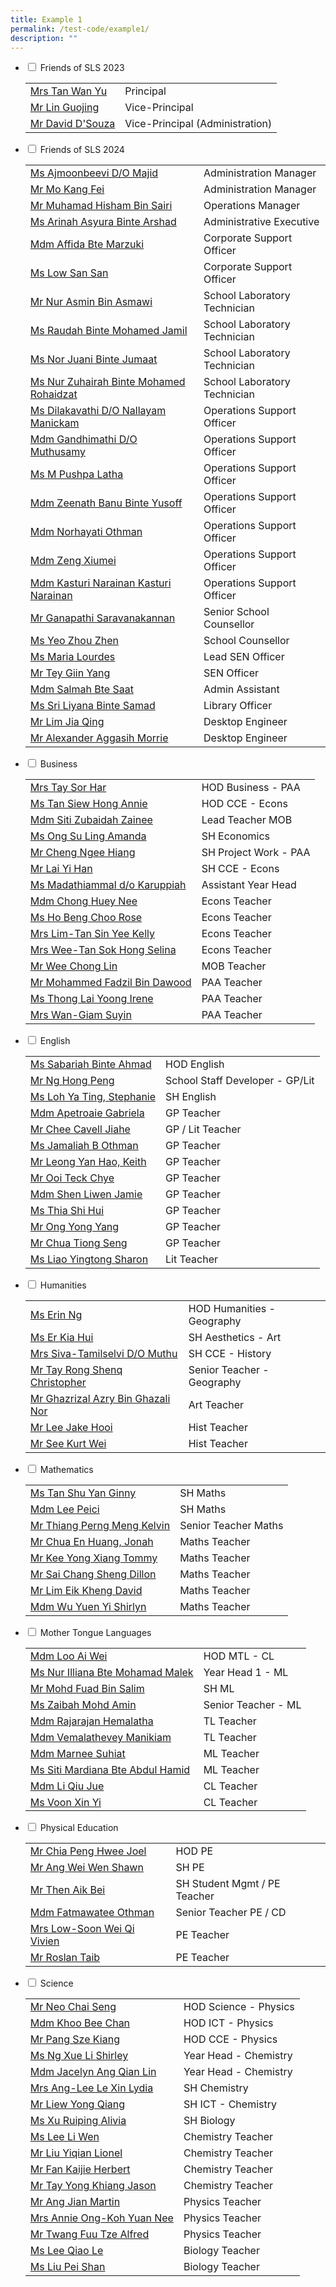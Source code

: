 ```yaml
---
title: Example 1
permalink: /test-code/example1/
description: ""
---
```

<ul class="jekyllcodex_accordion">
<li><input id="accordion1" type="checkbox"> <label for="accordion1">Friends of SLS 2023</label>
<div>
<table border="0" cellspacing="0" cellpadding="0">
<tbody>
<tr>
<td><a href="mailto:millennia_inst@moe.edu.sg" target="">Mrs Tan Wan Yu</a></td>
<td>Principal</td>
</tr>
<tr>
<td><a href="mailto:millennia_inst@moe.edu.sg" target="">Mr Lin Guojing</a></td>
<td>Vice-Principal</td>
</tr>
<tr>
<td><a href="mailto:millennia_inst@moe.edu.sg" target="">Mr David D'Souza</a></td>
<td>Vice-Principal (Administration)</td>
</tr>
</tbody>
</table>
</div>
</li>
<li><input id="accordion2" type="checkbox"> <label for="accordion2">Friends of SLS 2024</label>
<div>
<table border="0" cellspacing="0" cellpadding="0">
<tbody>
<tr>
<td><a href="mailto:ajmoonbeevi_majid@moe.edu.sg" target="">Ms Ajmoonbeevi D/O Majid</a></td>
<td>Administration Manager</td>
</tr>
<tr>
<td><a href="mailto:mo_kang_fei@moe.edu.sg" target="">Mr Mo Kang Fei</a></td>
<td>Administration Manager</td>
</tr>
<tr>
<td><a href="mailto:muhamad_hisham_b_sairi@moe.edu.sg" target="">Mr Muhamad Hisham Bin Sairi</a></td>
<td>Operations Manager</td>
</tr>
<tr>
<td><a href="mailto:arinah_asyura_arshad@moe.edu.sg" target="">Ms Arinah Asyura Binte Arshad</a></td>
<td>Administrative Executive</td>
</tr>
<tr>
<td><a href="mailto:affida_marzuki@moe.edu.sg" target="">Mdm Affida Bte Marzuki</a></td>
<td>Corporate Support Officer</td>
</tr>
<tr>
<td><a href="mailto:low_san_san_a@moe.edu.sg" target="">Ms Low San San</a>&nbsp;</td>
<td>Corporate Support Officer</td>
</tr>
<tr>
<td><a href="mailto:NUR_ASMIN_ASMAWI@moe.edu.sg" target="">Mr Nur Asmin Bin Asmawi</a></td>
<td>School Laboratory Technician</td>
</tr>
<tr>
<td><a href="mailto:raudah_mohamed_jamil@moe.edu.sg" target="">Ms Raudah Binte Mohamed Jamil</a></td>
<td>School Laboratory Technician</td>
</tr>
<tr>
<td><a href="mailto:nor_juani_jumaat@moe.edu.sg" target="">Ms Nor Juani Binte Jumaat</a></td>
<td>School Laboratory Technician</td>
</tr>
<tr>
<td><a href="mailto:NUR_ZUHAIRAH_MOHAMED_ROHAIDZAT@moe.edu.sg" target="">Ms Nur Zuhairah Binte Mohamed Rohaidzat</a></td>
<td>School Laboratory Technician</td>
</tr>
<tr>
<td><a href="mailto:DILAKAVATHI_NALLAYAN_MANICKAM@moe.edu.sg" target="">Ms Dilakavathi D/O Nallayam Manickam</a></td>
<td>Operations Support Officer</td>
</tr>
<tr>
<td><a href="mailto:GANDHIMATHI_MUTHUSAMY@moe.edu.sg" target="">Mdm Gandhimathi D/O Muthusamy</a></td>
<td>Operations Support Officer</td>
</tr>
<tr>
<td><a href="mailto:m_pushpa_latha@moe.edu.sg" target="">Ms M Pushpa Latha</a></td>
<td>Operations Support Officer</td>
</tr>
<tr>
<td><a href="mailto:ZEENATH_BANU_YUSOFF@moe.edu.sg" target="">Mdm Zeenath Banu Binte Yusoff</a></td>
<td>Operations Support Officer</td>
</tr>
<tr>
<td><a href="mailto:NORHAYATI_OTHMAN_A@moe.edu.sg" target="">Mdm Norhayati Othman</a></td>
<td>Operations Support Officer</td>
</tr>
<tr>
<td><a href="mailto:zeng_xiumei@moe.edu.sg" target="">Mdm Zeng Xiumei</a></td>
<td>Operations Support Officer</td>
</tr>
<tr>
<td><a href="mailto:kasturi_narainan_kasturi_narainan@moe.edu.sg" target="">Mdm Kasturi Narainan Kasturi Narainan</a></td>
<td>Operations Support Officer</td>
</tr>
<tr>
<td><a href="mailto:GANAPATHI_SARAVANA_KANNAN@moe.edu.sg" target="">Mr Ganapathi Saravanakannan</a></td>
<td>Senior School Counsellor</td>
</tr>
<tr>
<td><a href="mailto:yeo_zhou_zhen@moe.edu.sg" target="">Ms Yeo Zhou Zhen</a></td>
<td>School Counsellor</td>
</tr>
<tr>
<td><a href="mailto:lourdes_maria@moe.edu.sg" target="">Ms Maria Lourdes</a></td>
<td>Lead SEN Officer</td>
</tr>
<tr>
<td><a href="mailto:tey_giin_yang@moe.edu.sg" target="">Mr Tey Giin Yang</a></td>
<td>SEN Officer</td>
</tr>
<tr>
<td><a href="mailto:salmah_saat@moe.edu.sg" target="">Mdm Salmah Bte Saat</a></td>
<td>Admin Assistant</td>
</tr>
<tr>
<td><a href="mailto:Sri.Liyana@staff.spydus.com.sg" target="">Ms Sri Liyana Binte Samad</a></td>
<td>Library Officer</td>
</tr>
<tr>
<td><a href="mailto:g-ncs0908jde@ncs.com.sg" target="">Mr Lim Jia Qing</a></td>
<td>Desktop Engineer</td>
</tr>
<tr><td><a href="mailto:g-ncs0908jde@ncs.com.sg" target="">Mr Alexander Aggasih Morrie</a></td>
<td>Desktop Engineer</td>
</tr>
	
	
	
</tbody>
</table>
</div>
</li>
<li><input id="accordion3" type="checkbox"> <label for="accordion3">Business</label>
<div>
<table border="0" cellspacing="0" cellpadding="0">
<tbody>
<tr>
<td><a href="mailto:lee_sor_har@moe.edu.sg" target="">Mrs Tay Sor Har</a></td>
<td>HOD Business - PAA</td>
</tr>
<tr>
<td><a href="mailto:tan_siew_hong_annie@moe.edu.sg" target="">Ms Tan Siew Hong Annie</a></td>
<td>HOD CCE - Econs</td>
</tr>
<tr><td><a href="mailto:siti_zubaidah_zainee@moe.edu.sg" target="">Mdm Siti Zubaidah Zainee</a></td>
<td>Lead Teacher MOB</td>
</tr>
<tr>
<td><a href="mailto:ong_su_ling_amanda@moe.edu.sg" target="">Ms Ong Su Ling Amanda</a></td>
<td>SH Economics</td>
</tr>
<tr>
<td><a href="mailto:cheng_ngee_hiang@moe.edu.sg" target="">Mr Cheng Ngee Hiang</a></td>
<td>SH Project Work - PAA</td>
</tr>
<tr>
<td><a href="mailto:Lai_Yi Han@moe.edu.sg" target="">Mr Lai Yi Han</a></td>
<td>SH CCE - Econs</td>
</tr>
<tr><td><a href="mailto:madathiammal_karuppiah@moe.edu.sg" target="">Ms Madathiammal d/o Karuppiah</a></td>
<td>Assistant Year Head</td>
</tr>
<tr>
<td><a href="mailto:chong_huey_nee@moe.edu.sg" target="">Mdm Chong Huey Nee</a></td>
<td>Econs Teacher</td>
</tr>
<tr>
<td><a href="mailto:ho_beng_choo_rose@moe.edu.sg" target="">Ms Ho Beng Choo Rose</a></td>
<td>Econs Teacher</td>
</tr>
<tr>
<td><a href="mailto:tan_sin_yee_a@moe.edu.sg" target="">Mrs Lim-Tan Sin Yee Kelly</a></td>
<td>Econs Teacher</td>
</tr>
<tr>
<td><a href="mailto:tan_sok_hong_selina@moe.edu.sg" target="">Mrs Wee-Tan Sok Hong Selina</a></td>
<td>Econs Teacher</td>
</tr>
<tr>
<td><a href="mailto:wee_chong_lin@moe.edu.sg" target="">Mr Wee Chong Lin</a></td>
<td>MOB Teacher</td>
</tr>
<tr>
<td><a href="mailto:mohammed_fadzil_dawood@moe.edu.sg" target="">Mr Mohammed Fadzil Bin Dawood</a></td>
<td>PAA Teacher&nbsp;</td>
</tr>
<tr>
<td><a href="mailto:thong_lai_yoong@moe.edu.sg" target="">Ms Thong Lai Yoong Irene</a></td>
<td>PAA Teacher</td>
</tr>
<tr>
<td><a href="mailto:giam_suyin@moe.edu.sg" target="">Mrs Wan-Giam Suyin</a></td>
<td>PAA Teacher</td>
</tr>
</tbody>
</table>
</div>
</li>
<li><input id="accordion4" type="checkbox"> <label for="accordion4">English</label>
<div>
<table border="0" cellspacing="0" cellpadding="0">
<tbody>
<tr>
<td><a href="mailto:sabariah_ahmad@moe.edu.sg" target="">Ms Sabariah Binte Ahmad</a></td>
<td>HOD English</td>
</tr>
<tr>
<td><a href="mailto:ng_hong_peng@moe.edu.sg" target="">Mr Ng Hong Peng</a></td>
<td>School Staff Developer - GP/Lit</td>
</tr>
<tr>
<td><a href="mailto:loh_ya_ting_stephanie@moe.edu.sg" target="">Ms Loh Ya Ting, Stephanie</a></td>
<td>SH English</td>
</tr>
<tr><td><a href="mailto:apetroaie_gabriela@moe.edu.sg" target="">Mdm Apetroaie Gabriela</a></td>
<td>GP Teacher</td>
</tr>
<tr>
<td><a href="mailto:chee_cavell_jiahe@moe.edu.sg" target="">Mr Chee Cavell Jiahe</a></td>
<td>GP / Lit Teacher</td>
</tr>
<tr>
<td><a href="mailto:jamaliah_b_othman@moe.edu.sg" target="">Ms Jamaliah B Othman</a></td>
<td>GP Teacher</td>
</tr>
<tr>
<td><a href="mailto:leong_yan-hao_keith@moe.edu.sg" target="">Mr Leong Yan Hao, Keith</a></td>
<td>GP Teacher</td>
</tr>
<tr>

<td><a href="mailto:ooi_teck_chye@moe.edu.sg" target="">Mr Ooi Teck Chye</a></td>
<td>GP Teacher&nbsp;</td>
</tr>
<tr>
<td><a href="mailto:shen_liwen_jamie@moe.edu.sg" target="">Mdm Shen Liwen Jamie</a></td>
<td>GP Teacher</td>
</tr>
<tr>
<td><a href="mailto:Thia_Shi_Hui@moe.edu.sg" target="">Ms Thia Shi Hui</a></td>
<td>GP Teacher</td>
</tr>
<tr>
<td><a href="mailto:ong_yong_yang@moe.edu.sg" target="">Mr Ong Yong Yang</a></td>
<td>GP Teacher</td>
</tr>
<tr>
<td><a href="mailto:chua_tiong_seng@moe.edu.sg" target="">Mr Chua Tiong Seng</a></td>
<td>GP Teacher</td>
</tr>
<tr>
<td><a href="mailto:liao_yingtong@moe.edu.sg" target="">Ms Liao Yingtong Sharon</a></td>
<td>Lit Teacher</td>
</tr>
<tr>
</tr></tbody>
</table>
</div>
</li>
<li><input id="accordion5" type="checkbox"> <label for="accordion5">Humanities</label>
<div>
<table border="0" cellspacing="0" cellpadding="0">
<tbody>
<tr>
<td><a href="mailto:ng_erin@moe.edu.sg" target="">Ms Erin Ng</a></td>
<td>HOD Humanities - Geography</td>
</tr>
<tr>
<td><a href="mailto:er_kia_hui@moe.edu.sg" target="">Ms Er Kia Hui</a></td>
<td>SH Aesthetics - Art</td>
</tr>
<tr>
<td><a href="mailto:tamilselvi_siva@moe.edu.sg" target="">Mrs Siva-Tamilselvi D/O Muthu</a></td>
<td>SH CCE - History</td>
</tr>
<tr>
<td><a href="mailto:tay_rong_shenq_christopher@moe.edu.sg" target="">Mr Tay Rong Shenq Christopher</a></td>
<td>Senior Teacher - Geography</td>
</tr>
<tr>
<td><a href="mailto:ghazrizal_azry_ghazali_nor@moe.edu.sg" target="">Mr Ghazrizal Azry Bin Ghazali Nor</a></td>
<td>Art Teacher</td>
</tr>
<tr>
<td><a href="mailto:lee_jake_hooi@moe.edu.sg" target="">Mr Lee Jake Hooi</a></td>
<td>Hist Teacher</td>
</tr>
<tr>
<td><a href="mailto:see_kurt_wei@moe.edu.sg" target="">Mr See Kurt Wei</a></td>
<td>Hist Teacher</td>
</tr>
</tbody>
</table>
</div>
</li>
<li><input id="accordion6" type="checkbox"> <label for="accordion6">Mathematics</label>
<div>
<table border="0" cellspacing="0" cellpadding="0">
<tbody>
<tr>
<td><a href="mailto:tan_shu_yan_ginny@moe.edu.sg" target="">Ms Tan Shu Yan Ginny</a></td>
<td>SH Maths</td>
</tr>
<tr>
<td><a href="mailto:lee_peici@moe.edu.sg" target="">Mdm Lee Peici</a></td>
<td>SH Maths</td>
</tr>
<tr>
	<td><a href="mailto:kelvin_thiang_perng_meng@moe.edu.sg" target="">Mr Thiang Perng Meng Kelvin</a></td>
<td>Senior Teacher Maths</td>
</tr>
<tr>
<td><a href="mailto:chua_en_huang_jonah@moe.edu.sg" target="">Mr Chua En Huang, Jonah</a></td>
<td>Maths Teacher</td>
</tr>
<tr>
<td><a href="mailto:kee_yongxiang_tommy@moe.edu.sg" target="">Mr Kee Yong Xiang Tommy</a></td>
<td>Maths Teacher&nbsp;</td>
</tr>
<tr>
<td><a href="mailto:sai_chang_sheng@moe.edu.sg" target="">Mr Sai Chang Sheng Dillon</a></td>
<td>Maths Teacher</td>
</tr>
<tr>
<td><a href="mailto:lim_eik_kheng@moe.edu.sg" target="">Mr Lim Eik Kheng David</a></td>
<td>Maths Teacher</td>
</tr>
<tr>
<td><a href="mailto:wu_yuen_yi@moe.edu.sg" target="">Mdm Wu Yuen Yi Shirlyn</a></td>
<td>Maths Teacher</td>
</tr>
</tbody>
</table>
</div>
</li>
<li><input id="accordion7" type="checkbox"> <label for="accordion7">Mother Tongue Languages</label>
<div>
<table border="0" cellspacing="0" cellpadding="0">
<tbody>
<tr>
<td><a href="mailto:loo_ai_wei@moe.edu.sg" target="">Mdm Loo Ai Wei</a></td>
<td>HOD MTL - CL</td>
</tr>
<tr>
<td><a href="mailto:nur_illiana_mohamad_malek@moe.edu.sg" target="">Ms Nur Illiana Bte Mohamad Malek</a></td>
<td>Year Head 1 - ML</td>
</tr>
<tr>
<td><a href="mailto:mohd_fuad_salim@moe.edu.sg" target="">Mr Mohd Fuad Bin Salim</a>&nbsp;</td>
<td>SH ML</td>
</tr>
<tr>
<td><a href="mailto:zaibah_mohammed_amin@moe.edu.sg" target="">Ms Zaibah Mohd Amin</a></td>
<td>Senior Teacher - ML</td>
</tr>
<tr>
<td><a href="mailto:rajarajan_hemalatha@moe.edu.sg" target="">Mdm Rajarajan Hemalatha</a></td>
<td>TL Teacher</td>
</tr>
<tr>
<td><a href="mailto:vemalathevey_manikiam@moe.edu.sg" target="">Mdm Vemalathevey Manikiam</a>&nbsp;</td>
<td>TL Teacher&nbsp;</td>
</tr>
<tr>

<td><a href="mailto:marnee_suhiat@moe.edu.sg" target="">Mdm Marnee Suhiat</a></td>
<td>ML Teacher</td>
</tr>
<tr>

<td><a href="mailto:siti_mardiana_abdul_hamid@moe.edu.sg" target="">Ms Siti Mardiana Bte Abdul Hamid</a></td>
<td>ML Teacher</td>
</tr>
<tr>
<td><a href="mailto:li_qiu_jue@moe.edu.sg" target="">Mdm Li Qiu Jue</a></td>
<td>CL Teacher</td>
</tr>
<tr>
<td><a href="mailto:voon_xin_yi@moe.edu.sg" target="">Ms Voon Xin Yi</a></td>
<td>CL Teacher</td>
</tr>
<tr></tr>
</tbody>
</table>
</div>
</li>
<li><input id="accordion8" type="checkbox"> <label for="accordion8">Physical Education</label>
<div>
<table border="0" cellspacing="0" cellpadding="0">
<tbody>
<tr>
<td><a href="mailto:chia_peng_hwee@moe.edu.sg" target="">Mr Chia Peng Hwee Joel</a></td>
<td>HOD PE</td>
</tr>
<tr><td><a href="mailto:ang_wei_wen_shawn@moe.edu.sg" target="">Mr Ang Wei Wen Shawn</a></td>
<td>SH PE</td>
</tr>
<tr>
<td><a href="mailto:then_aik_bei@moe.edu.sg" target="">Mr Then Aik Bei</a></td>
<td>SH Student Mgmt / PE Teacher</td>
</tr>
<tr>
<td><a href="mailto:fatmawatee_othman@moe.edu.sg" target="">Mdm Fatmawatee Othman</a></td>
<td>Senior Teacher PE / CD</td>
</tr>
<tr>
<td><a href="mailto:vivien_soon_wei_qi@moe.edu.sg" target="">Mrs Low-Soon Wei Qi Vivien</a></td>
<td>PE Teacher</td>
</tr>
<tr>
<td><a href="mailto:roslan_taib@moe.edu.sg" target="">Mr Roslan Taib</a></td>
<td>PE Teacher</td>
</tr>
</tbody>
</table>
</div>
</li>
<li><input id="accordion9" type="checkbox"> <label for="accordion9">Science</label>
<div>
<table border="0" cellspacing="0" cellpadding="0">
<tbody>
<tr>
<td><a href="mailto:neo_chai_seng@moe.edu.sg" target="">Mr Neo Chai Seng</a></td>
<td>HOD Science - Physics</td>
</tr>
<tr>
<td><a href="mailto:khoo_bee_chan@moe.edu.sg" target="">Mdm Khoo Bee Chan</a></td>
<td>HOD ICT - Physics</td>
</tr>
<tr>
<td><a href="mailto:pang_sze_kiang@moe.edu.sg" target="">Mr Pang Sze Kiang</a></td>
<td>HOD CCE - Physics</td>
</tr>
<tr>
<td><a href="mailto:ng_xue_li_shirley@moe.edu.sg" target="">Ms Ng Xue Li Shirley</a></td>
<td>Year Head - Chemistry</td>
</tr>
<tr>
<td><a href="mailto:jascelyn_ang_qian_lin@moe.edu.sg" target="">Mdm Jacelyn Ang Qian Lin</a></td>
<td>Year Head - Chemistry</td>
</tr>
<tr>
<td><a href="mailto:lee_le_xin@moe.edu.sg" target="">Mrs Ang-Lee Le Xin Lydia</a></td>
<td>SH Chemistry</td>
</tr>
<tr>
<td><a href="mailto:liew_yong_qiang@moe.edu.sg" target="">Mr Liew Yong Qiang</a></td>
<td>SH ICT - Chemistry</td>
</tr>
<tr>
<td><a href="mailto:xu_ruiping@moe.edu.sg" target="">Ms Xu Ruiping Alivia</a></td>
<td>SH Biology</td>
</tr>
<tr>
<td><a href="mailto:lee_li_wen@moe.edu.sg" target="">Ms Lee Li Wen</a></td>
<td>Chemistry Teacher</td>
</tr>
<tr>
<td><a href="mailto:liu_yiqian_lionel@moe.edu.sg" target="">Mr Liu Yiqian Lionel</a></td>
<td>Chemistry Teacher</td>
</tr>
<tr>
<td><a href="mailto:fan_kaijie_herbert@moe.edu.sg" target="">Mr Fan Kaijie Herbert</a></td>
<td>Chemistry Teacher</td>
</tr>
<tr>
<td><a href="mailto:tay_yong_kiang_jason@moe.edu.sg" target="">Mr Tay Yong Khiang Jason</a></td>
<td>Chemistry Teacher</td>
</tr>
<tr>
	<td><a href="mailto:jian_martin_ang@moe.edu.sg" target="">Mr Ang Jian Martin</a></td>
<td>Physics Teacher</td>
</tr>
<tr>
<td><a href="mailto:koh_yuan_nee_annie@moe.edu.sg" target="">Mrs Annie Ong-Koh Yuan Nee</a></td>
<td>Physics Teacher</td>
</tr>
<tr>
<td><a href="mailto:twang_fuu_tze_alfred@moe.edu.sg" target="">Mr Twang Fuu Tze Alfred</a></td>
<td>Physics Teacher&nbsp;</td>
</tr>
<tr>
<td><a href="mailto:lee_qiao_le@moe.edu.sg" target="">Ms Lee Qiao Le</a></td>
<td>Biology Teacher</td>
</tr>
	<tr>
	<td><a href="mailto:liu_pei_shan@moe.edu.sg" target="">Ms Liu Pei Shan</a></td>
<td>Biology Teacher</td>
</tr></tbody>
</table>
</div>
</li>
</ul>